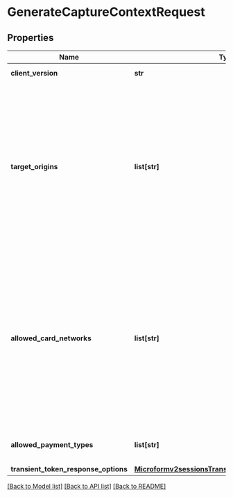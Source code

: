 # GenerateCaptureContextRequest

## Properties
Name | Type | Description | Notes
------------ | ------------- | ------------- | -------------
**client_version** | **str** | Specify the version of Microform that you want to use.  | [optional] 
**target_origins** | **list[str]** | The [target origin](https://developer.mozilla.org/en-US/docs/Glossary/Origin) of the website on which you will be launching Microform is defined by the scheme (protocol), hostname (domain) and port number (if used).    You must use https://hostname (unless you use http://localhost) Wildcards are NOT supported.  Ensure that subdomains are included. Any valid top-level domain is supported (e.g. .com, .co.uk, .gov.br etc)  Examples:   - https://example.com   - https://subdomain.example.com   - https://example.com:8080&lt;br&gt;&lt;br&gt;  If you are embedding within multiple nested iframes you need to specify the origins of all the browser contexts used, for example:    targetOrigins: [     \&quot;https://example.com\&quot;,     \&quot;https://basket.example.com\&quot;,     \&quot;https://ecom.example.com\&quot;   ]  | [optional] 
**allowed_card_networks** | **list[str]** | The list of card networks you want to use for this Microform transaction.  Microform currently supports the following card networks: - VISA - MASTERCARD - AMEX - CARNET - CARTESBANCAIRES - CUP - DINERSCLUB - DISCOVER - EFTPOS - ELO - JCB - JCREW - MADA - MAESTRO - MEEZA  **Important:**    - When integrating Microform (Card) at least one card network should be specified in the allowedCardNetworks field in the capture context request.   - When integrating Microform (ACH/Echeck) the allowedCardNetworks field is not required in the capture context request.   - When integrating both Microform (Card) and Microform (ACH/Echeck) at least one card network should be specified in the allowedCardNetworks field in the capture context request.  | [optional] 
**allowed_payment_types** | **list[str]** | The payment types that are allowed for the merchant.    Possible values when launching Microform: - CARD - CHECK &lt;br&gt;&lt;br&gt;  | [optional] 
**transient_token_response_options** | [**Microformv2sessionsTransientTokenResponseOptions**](Microformv2sessionsTransientTokenResponseOptions.md) |  | [optional] 

[[Back to Model list]](../README.md#documentation-for-models) [[Back to API list]](../README.md#documentation-for-api-endpoints) [[Back to README]](../README.md)


